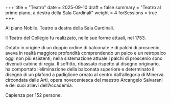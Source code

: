 +++
title = "Teatro"
date = 2025-09-10
draft = false
summary = "Teatro al primo piano, a destra della Sala Cardinali"
weight = 4
forSessions = true
+++

Al piano Nobile. Teatro a destra della Sala Cardinali.

Il Teatro del Collegio fu realizzato, nelle sue forme attuali, nel 1753.

Dotato in origine di un doppio ordine di balconate e di palchi di proscenio,
aveva in realtà maggiore profondità comprendendo un palco e un retropalco oggi
non più esistenti; nella sistemazione attuale i palchi di proscenio sono
divenuti cabine di regia. Il soffitto, ribassato rispetto al disegno originario,
ha comportato l’eliminazione della balconata superiore e determinato il disegno
di un plafond a padiglione ornato al centro dall’allegoria di Minerva circondata
dalle Arti, opera novecentesca del maestro Arcangelo Salvarani e dei suoi
allievi dell’Accademia.

Capienza per 152 persone.
